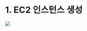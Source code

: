 # 1. EC2 인스턴스 생성
![](../Amazon&nbsp;Web%&nbsp;Service/screenshot/01-&nbsp;EC2&nbsp;인스턴스&nbsp;생성.jpg "")
